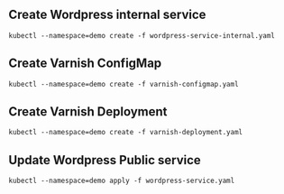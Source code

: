 ## Create Wordpress internal service


```
kubectl --namespace=demo create -f wordpress-service-internal.yaml 
```

## Create Varnish ConfigMap

```
kubectl --namespace=demo create -f varnish-configmap.yaml 
```

## Create Varnish Deployment

```
kubectl --namespace=demo create -f varnish-deployment.yaml 
```

## Update Wordpress Public service

```
kubectl --namespace=demo apply -f wordpress-service.yaml 
```
